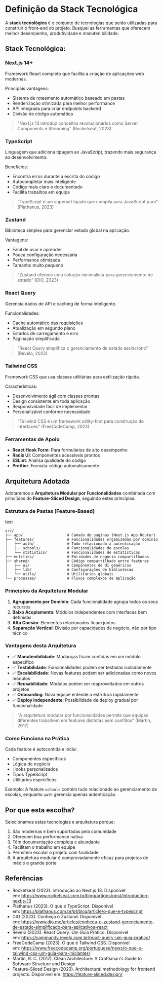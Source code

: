 # **Definição da Stack Tecnológica**

A **stack tecnológica** é o conjunto de tecnologias que serão utilizadas para construir o front-end do projeto. Busquei as ferramentas que oferecem melhor desempenho, produtividade e manutenibilidade.

## **Stack Tecnológica:**

### **Next.js 14+**

Framework React completo que facilita a criação de aplicações web modernas.

Principais vantagens:

- Sistema de roteamento automático baseado em pastas
- Renderização otimizada para melhor performance
- API integrada para criar endpoints backend
- Divisão de código automática

> "Next.js 13 introduz conceitos revolucionários como Server Components e Streaming" (Rocketseat, 2023)
> 

### **TypeScript**

Linguagem que adiciona tipagem ao JavaScript, trazendo mais segurança ao desenvolvimento.

Benefícios:

- Encontra erros durante a escrita do código
- Autocompletar mais inteligente
- Código mais claro e documentado
- Facilita trabalhos em equipe

> "TypeScript é um superset tipado que compila para JavaScript puro" (Plathanus, 2023)
> 

### **Zustand**

Biblioteca simples para gerenciar estado global na aplicação.

Vantagens:

- Fácil de usar e aprender
- Pouca configuração necessária
- Performance otimizada
- Tamanho muito pequeno

> "Zustand oferece uma solução minimalista para gerenciamento de estado" (DIO, 2023)
> 

### **React Query**

Gerencia dados de API e caching de forma inteligente.

Funcionalidades:

- Cache automático das requisições
- Atualização em segundo plano
- Estados de carregamento e erro
- Paginação simplificada

> "React Query simplifica o gerenciamento de estado assíncrono" (Revelo, 2023)
> 

### **Tailwind CSS**

Framework CSS que usa classes utilitárias para estilização rápida.

Características:

- Desenvolvimento ágil com classes prontas
- Design consistente em toda aplicação
- Responsividade fácil de implementar
- Personalizável conforme necessidade

> "Tailwind CSS é um framework utility-first para construção de interfaces" (FreeCodeCamp, 2023)
> 

### **Ferramentas de Apoio**

- **React Hook Form**: Para formulários de alto desempenho
- **Radix UI**: Componentes acessíveis prontos
- **ESLint**: Analisa qualidade do código
- **Prettier**: Formata código automaticamente

## **Arquitetura Adotada**

Adotaremos a **Arquitetura Modular por Funcionalidades** combinada com princípios do **Feature-Sliced Design**, seguindo estes princípios:

### **Estrutura de Pastas (Feature-Based)**

text

```
src/
├── app/                    # Camada de páginas (Next.js App Router)
├── features/               # Funcionalidades organizadas por domínio
│   ├── auth/               # Tudo relacionado à autenticação
│   ├── schools/            # Funcionalidades de escolas
│   └── statistics/         # Funcionalidades de estatísticas
├── entities/               # Entidades de negócio compartilhadas
├── shared/                 # Código compartilhado entre features
│   ├── ui/                 # Componentes de UI genéricos
│   ├── lib/                # Configurações de bibliotecas
│   └── utils/              # Utilitários globais
└── processes/              # Fluxos complexos de aplicação
```

### **Princípios da Arquitetura Modular**

1. **Agrupamento por Domínio**: Cada funcionalidade agrupa todos os seus recursos
2. **Baixo Acoplamento**: Módulos independentes com interfaces bem definidas
3. **Alta Coesão**: Elementos relacionados ficam juntos
4. **Separação Vertical**: Divisão por capacidades de negócio, não por tipo técnico

### **Vantagens desta Arquitetura**

- ✅ **Manutenibilidade**: Mudanças ficam contidas em um módulo específico
- ✅ **Testabilidade**: Funcionalidades podem ser testadas isoladamente
- ✅ **Escalabilidade**: Novas features podem ser adicionadas como novos módulos
- ✅ **Reusabilidade**: Módulos podem ser reaproveitados em outros projetos
- ✅ **Onboarding**: Nova equipe entende a estrutura rapidamente
- ✅ **Deploy Independente**: Possibilidade de deploy gradual por funcionalidade

> "A arquitetura modular por funcionalidades permite que equipes diferentes trabalhem em features distintas sem conflitos" (Martin, 2017)
> 

### **Como Funciona na Prática**

Cada feature é autocontida e inclui:

- Componentes específicos
- Lógica de negócio
- Hooks personalizados
- Tipos TypeScript
- Utilitários específicos

Exemplo: A feature `schools` contém tudo relacionado ao gerenciamento de escolas, enquanto `auth` gerencia apenas autenticação.

## **Por que esta escolha?**

Selecionamos estas tecnologias e arquitetura porque:

1. São modernas e bem suportadas pela comunidade
2. Oferecem boa performance nativa
3. Têm documentação completa e abundante
4. Facilitam o trabalho em equipe
5. Permitem escalar o projeto com facilidade
6. A arquitetura modular é comprovadamente eficaz para projetos de médio e grande porte

## **Referências**

- Rocketseat (2023). Introdução ao Next.js 13. Disponível em: https://www.rocketseat.com.br/blog/artigos/post/introduction-nextjs-13
- Plathanus (2023). O que é TypeScript. Disponível em: https://plathanus.com.br/pt/blog/article/o-que-e-typescript
- DIO (2023). Conheça o Zustand. Disponível em: https://www.dio.me/articles/conheca-o-zustand-gerenciamento-de-estado-simplificado-para-aplicativos-react
- Revelo (2023). React Query: Um Guia Prático. Disponível em: https://community.revelo.com.br/react-query-um-guia-pratico/
- FreeCodeCamp (2023). O que é Tailwind CSS. Disponível em: https://www.freecodecamp.org/portuguese/news/o-que-e-tailwind-css-um-guia-para-iniciantes/
- Martin, R. C. (2017). Clean Architecture: A Craftsman's Guide to Software Structure and Design
- Feature-Sliced Design (2023). Architectural methodology for frontend projects. Disponível em: https://feature-sliced.design/